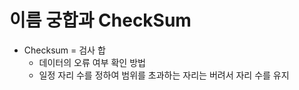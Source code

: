 # 이름 궁합과 CheckSum

- Checksum = 검사 합
    - 데이터의 오류 여부 확인 방법
    - 일정 자리 수를 정하여 범위를 초과하는 자리는 버려서 자리 수를 유지